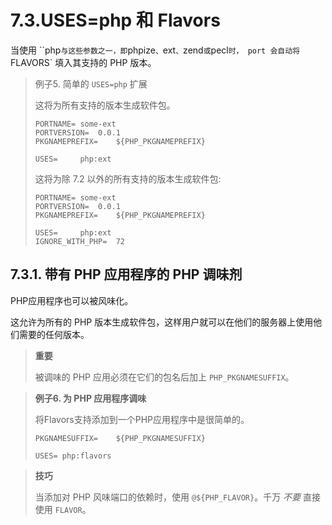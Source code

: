 # 7.3.USES=php 和 Flavors

当使用 ``php` 与这些参数之一，即 `phpize`、`ext`、`zend` 或 `pecl` 时， port 会自动将 `FLAVORS` 填入其支持的 PHP 版本。

> 例子5. 简单的 `USES=php` 扩展
>
> 这将为所有支持的版本生成软件包。
>
> ```
> PORTNAME=	some-ext
> PORTVERSION=	0.0.1
> PKGNAMEPREFIX=	${PHP_PKGNAMEPREFIX}
>
> USES=		php:ext
> ```
>
> 这将为除 7.2 以外的所有支持的版本生成软件包:
>
> ```
> PORTNAME=	some-ext
> PORTVERSION=	0.0.1
> PKGNAMEPREFIX=	${PHP_PKGNAMEPREFIX}
>
> USES=		php:ext
> IGNORE_WITH_PHP=	72
> ```

## 7.3.1. 带有 PHP 应用程序的 PHP 调味剂

PHP应用程序也可以被风味化。

这允许为所有的 PHP 版本生成软件包，这样用户就可以在他们的服务器上使用他们需要的任何版本。

>**重要**
>
> 被调味的 PHP 应用必须在它们的包名后加上 `PHP_PKGNAMESUFFIX`。

> **例子6. 为 PHP 应用程序调味**
>
> 将Flavors支持添加到一个PHP应用程序中是很简单的。
>
> ```
> PKGNAMESUFFIX=	${PHP_PKGNAMESUFFIX}
>
> USES=	php:flavors
> ```

>**技巧**
>
> 当添加对 PHP 风味端口的依赖时，使用 `@${PHP_FLAVOR}`。千万 *不要* 直接使用 `FLAVOR`。
